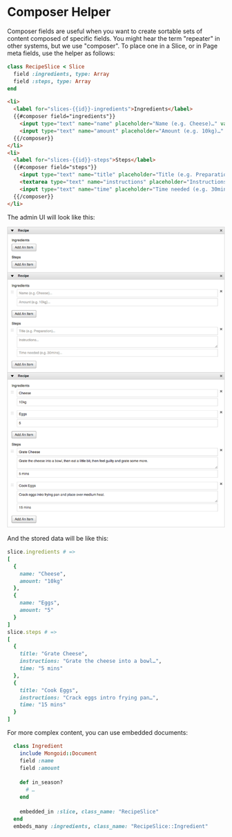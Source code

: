 # Composer Helper

Composer fields are useful when you want to create sortable sets of content
composed of specific fields. You might hear the term "repeater" in other
systems, but we use "composer". To place one in a Slice, or in Page meta
fields, use the helper as follows:

```ruby
class RecipeSlice < Slice
  field :ingredients, type: Array
  field :steps, type: Array
end
```

```html
<li>
  <label for="slices-{{id}}-ingredients">Ingredients</label>
  {{#composer field="ingredients"}}
    <input type="text" name="name" placeholder="Name (e.g. Cheese)…" value="{{name}}">
    <input type="text" name="amount" placeholder="Amount (e.g. 10kg)…" value="{{amount}}">
  {{/composer}}
</li>
<li>
  <label for="slices-{{id}}-steps">Steps</label>
  {{#composer field="steps"}}
    <input type="text" name="title" placeholder="Title (e.g. Preparation)…" value="{{title}}">
    <textarea type="text" name="instructions" placeholder="Instructions…">{{instructions}}</textarea>
    <input type="text" name="time" placeholder="Time needed (e.g. 30mins)…" value="{{time}}">
  {{/composer}}
</li>
```

The admin UI will look like this:

![Rendered composer helper](composer-helper.png?raw=true)

And the stored data will be like this:

```ruby
slice.ingredients # =>
[
  {
    name: "Cheese",
    amount: "10kg"
  },
  {
    name: "Eggs",
    amount: "5"
  }
]
slice.steps # =>
[
  {
    title: "Grate Cheese",
    instructions: "Grate the cheese into a bowl…",
    time: "5 mins"
  },
  {
    title: "Cook Eggs",
    instructions: "Crack eggs intro frying pan…",
    time: "15 mins"
  }
]
```

For more complex content, you can use embedded documents:

```ruby
  class Ingredient
    include Mongoid::Document
    field :name
    field :amount

    def in_season?
      # …
    end

    embedded_in :slice, class_name: "RecipeSlice"
  end
  embeds_many :ingredients, class_name: "RecipeSlice::Ingredient"
```
